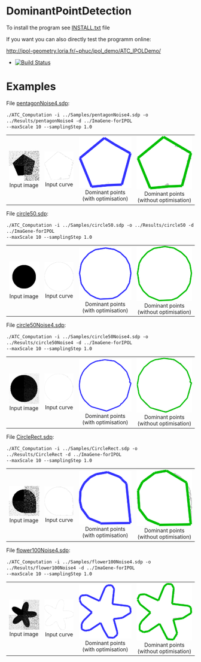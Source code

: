 # DominantPointDetection

To install the program see <a href="https://github.com/ngophuc/DominantPointDetection/blob/master/INSTALL.txt">INSTALL.txt</a> file


If you want you can also directly test the programm online:

http://ipol-geometry.loria.fr/~phuc/ipol_demo/ATC_IPOLDemo/


* [![Build Status](https://travis-ci.org/ngophuc/DominantPointDetection.svg?branch=master)](https://travis-ci.org/ngophuc/DominantPointDetection)

# Examples

<p>File <a href="https://github.com/ngophuc/DominantPointDetection/blob/master/Samples/pentagonNoise4.sdp">pentagonNoise4.sdp</a>: </p>&#x000A;&#x000A;
<pre class="code highlight js-syntax-highlight plaintext">
<code>./ATC_Computation -i ../Samples/pentagonNoise4.sdp -o ../Results/pentagonNoise4 -d ../ImaGene-forIPOL &#x000A;--maxScale 10 --samplingStep 1.0</code>
</pre>&#x000A;&#x000A;
<p>
	<table cellpadding="5">
		<tr>
		<td align="center" valign="center">
			<a href="https://github.com/ngophuc/DominantPointDetection/blob/master/Samples/pentagonNoise4.png">
				<img width="150" src="https://github.com/ngophuc/DominantPointDetection/blob/master/Samples/pentagonNoise4.png" alt="Input image" />
			</a>	
		<br />
		Input image
		</td>		
		<td align="center" valign="center">
			<a href="https://github.com/ngophuc/DominantPointDetection/blob/master/Results/pentagonNoise4.pdf">
				<img width="150" src="https://github.com/ngophuc/DominantPointDetection/blob/master/Results/pentagonNoise4.png" alt="Input curve" />
			</a>	
		<br />
		Input curve
		</td>
		<td align="center" valign="center">
			<a href="https://github.com/ngophuc/DominantPointDetection/blob/master/Results/pentagonNoise4DP.pdf">
				<img width="150" src="https://github.com/ngophuc/DominantPointDetection/blob/master/Results/pentagonNoise4DP.png" alt="DP result" />
			</a>
		<br />
		Dominant points (with optimisation)
		</td>
    <td align="center" valign="center">
			<a href="https://github.com/ngophuc/DominantPointDetection/blob/master/Results/pentagonNoise4newDP.pdf">
				<img width="150" src="https://github.com/ngophuc/DominantPointDetection/blob/master/Results/pentagonNoise4newDP.png" alt="DP result" />
			</a>
		<br />
		Dominant points (without optimisation)
		</td>  
		</tr>
	</table>
</p>

<p>File <a href="https://github.com/ngophuc/DominantPointDetection/blob/master/Samples/circle50.sdp">circle50.sdp</a>: </p>&#x000A;&#x000A;
<pre class="code highlight js-syntax-highlight plaintext">
<code>./ATC_Computation -i ../Samples/circle50.sdp -o ../Results/circle50 -d ../ImaGene-forIPOL &#x000A;--maxScale 10 --samplingStep 1.0</code>
</pre>&#x000A;&#x000A;
<p>
	<table cellpadding="5">
		<tr>
		<td align="center" valign="center">
			<a href="https://github.com/ngophuc/DominantPointDetection/blob/master/Samples/circle50.png">
				<img width="150" src="https://github.com/ngophuc/DominantPointDetection/blob/master/Samples/circle50.png" alt="Input image" />
			</a>	
		<br />
		Input image
		</td>	
		<td align="center" valign="center">
			<a href="https://github.com/ngophuc/DominantPointDetection/blob/master/Results/circle50.pdf">
				<img width="150" src="https://github.com/ngophuc/DominantPointDetection/blob/master/Results/circle50.png" alt="Input curve" />
			</a>	
		<br />
		Input curve
		</td>
		<td align="center" valign="center">
			<a href="https://github.com/ngophuc/DominantPointDetection/blob/master/Results/circle50DP.pdf">
				<img width="150" src="https://github.com/ngophuc/DominantPointDetection/blob/master/Results/circle50DP.png" alt="DP result" />
			</a>
		<br />
		Dominant points (with optimisation)
		</td>
    <td align="center" valign="center">
			<a href="https://github.com/ngophuc/DominantPointDetection/blob/master/Results/circle50newDP.pdf">
				<img width="150" src="https://github.com/ngophuc/DominantPointDetection/blob/master/Results/circle50newDP.png" alt="DP result" />
			</a>
		<br />
		Dominant points (without optimisation)
		</td>
		</tr>
	</table>
</p>

<p>File <a href="https://github.com/ngophuc/DominantPointDetection/blob/master/Samples/circle50Noise4.sdp">circle50Noise4.sdp</a>: </p>&#x000A;&#x000A;
<pre class="code highlight js-syntax-highlight plaintext">
<code>./ATC_Computation -i ../Samples/circle50Noise4.sdp -o ../Results/circle50Noise4 -d ../ImaGene-forIPOL &#x000A;--maxScale 10 --samplingStep 1.0</code>
</pre>&#x000A;&#x000A;
<p>
	<table cellpadding="5">
		<tr>
		<td align="center" valign="center">
			<a href="https://github.com/ngophuc/DominantPointDetection/blob/master/Samples/circle50Noise4.png">
				<img width="150" src="https://github.com/ngophuc/DominantPointDetection/blob/master/Samples/circle50Noise4.png" alt="Input image" />
			</a>	
		<br />
		Input image
		</td>		
		<td align="center" valign="center">
			<a href="https://github.com/ngophuc/DominantPointDetection/blob/master/Results/circle50Noise4.pdf">
				<img width="150" src="https://github.com/ngophuc/DominantPointDetection/blob/master/Results/circle50Noise4.png" alt="Input curve" />
			</a>	
		<br />
		Input curve
		</td>
		<td align="center" valign="center">
			<a href="https://github.com/ngophuc/DominantPointDetection/blob/master/Results/circle50Noise4DP.pdf">
				<img width="150" src="https://github.com/ngophuc/DominantPointDetection/blob/master/Results/circle50Noise4DP.png" alt="DP result" />
			</a>
		<br />
		Dominant points (with optimisation)
		</td>
    <td align="center" valign="center">
			<a href="https://github.com/ngophuc/DominantPointDetection/blob/master/Results/circle50Noise4newDP.pdf">
				<img width="150" src="https://github.com/ngophuc/DominantPointDetection/blob/master/Results/circle50Noise4newDP.png" alt="DP result" />
			</a>
		<br />
		Dominant points (without optimisation)
		</td>
		</tr>
	</table>
</p>

<p>File <a href="https://github.com/ngophuc/DominantPointDetection/blob/master/Samples/CircleRect.sdp">CircleRect.sdp</a>: </p>&#x000A;&#x000A;
<pre class="code highlight js-syntax-highlight plaintext">
<code>./ATC_Computation -i ../Samples/CircleRect.sdp -o ../Results/CircleRect -d ../ImaGene-forIPOL &#x000A;--maxScale 10 --samplingStep 1.0</code>
</pre>&#x000A;&#x000A;
<p>
	<table cellpadding="5">
		<tr>
		<td align="center" valign="center">
			<a href="https://github.com/ngophuc/DominantPointDetection/blob/master/Samples/CircleRect.png">
				<img width="150" src="https://github.com/ngophuc/DominantPointDetection/blob/master/Samples/CircleRect.png" alt="Input image" />
			</a>	
		<br />
		Input image
		</td>			
		<td align="center" valign="center">
			<a href="https://github.com/ngophuc/DominantPointDetection/blob/master/Results/CircleRect.pdf">
				<img width="150" src="https://github.com/ngophuc/DominantPointDetection/blob/master/Results/CircleRect.png" alt="Input curve" />
			</a>	
		<br />
		Input curve
		</td>
		<td align="center" valign="center">
			<a href="https://github.com/ngophuc/DominantPointDetection/blob/master/Results/CircleRectDP.pdf">
				<img width="150" src="https://github.com/ngophuc/DominantPointDetection/blob/master/Results/CircleRectDP.png" alt="DP result" />
			</a>
		<br />
		Dominant points (with optimisation)
		</td>
    <td align="center" valign="center">
			<a href="https://github.com/ngophuc/DominantPointDetection/blob/master/Results/CircleRectnewDP.pdf">
				<img width="150" src="https://github.com/ngophuc/DominantPointDetection/blob/master/Results/CircleRectnewDP.png" alt="DP result" />
			</a>
		<br />
		Dominant points (without optimisation)
		</td>
		</tr>
	</table>
</p>

<p>File <a href="https://github.com/ngophuc/DominantPointDetection/blob/master/Samples/flower100Noise4.sdp">flower100Noise4.sdp</a>: </p>&#x000A;&#x000A;
<pre class="code highlight js-syntax-highlight plaintext">
<code>./ATC_Computation -i ../Samples/flower100Noise4.sdp -o ../Results/flower100Noise4 -d ../ImaGene-forIPOL &#x000A;--maxScale 10 --samplingStep 1.0</code>
</pre>&#x000A;&#x000A;
<p>
	<table cellpadding="5">
		<tr>
		<td align="center" valign="center">
			<a href="https://github.com/ngophuc/DominantPointDetection/blob/master/Samples/flower100Noise4.png">
				<img width="150" src="https://github.com/ngophuc/DominantPointDetection/blob/master/Samples/flower100Noise4.png" alt="Input image" />
			</a>	
		<br />
		Input image
		</td>			
		<td align="center" valign="center">
			<a href="https://github.com/ngophuc/DominantPointDetection/blob/master/Results/flower100Noise4.pdf">
				<img width="150" src="https://github.com/ngophuc/DominantPointDetection/blob/master/Results/flower100Noise4.png" alt="Input curve" />
			</a>	
		<br />
		Input curve
		</td>
		<td align="center" valign="center">
			<a href="https://github.com/ngophuc/DominantPointDetection/blob/master/Results/flower100Noise4DP.pdf">
				<img width="150" src="https://github.com/ngophuc/DominantPointDetection/blob/master/Results/flower100Noise4DP.png" alt="DP result" />
			</a>
		<br />
		Dominant points (with optimisation)
		</td>
    <td align="center" valign="center">
			<a href="https://github.com/ngophuc/DominantPointDetection/blob/master/Results/flower100Noise4newDP.pdf">
				<img width="150" src="https://github.com/ngophuc/DominantPointDetection/blob/master/Results/flower100Noise4newDP.png" alt="DP result" />
			</a>
		<br />
		Dominant points (without optimisation)
		</td>
		</tr>
	</table>
</p>
